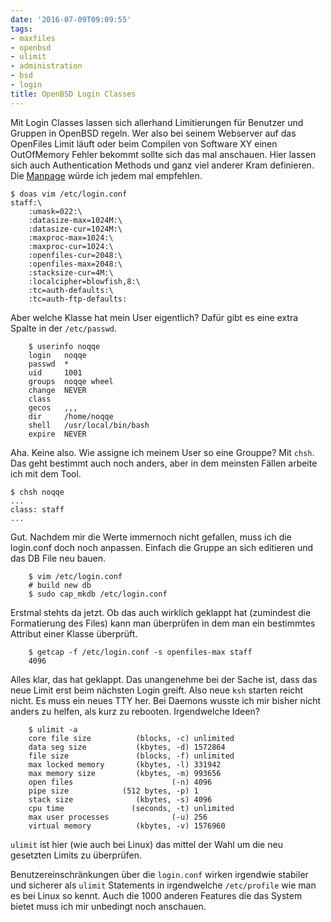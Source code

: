```yaml
---
date: '2016-07-09T09:09:55'
tags:
- maxfiles
- openbsd
- ulimit
- administration
- bsd
- login
title: OpenBSD Login Classes
---
```


Mit Login Classes lassen sich allerhand Limitierungen für Benutzer und
Gruppen in OpenBSD regeln. Wer also bei seinem Webserver auf das OpenFiles
Limit läuft oder beim Compilen von Software XY einen OutOfMemory Fehler
bekommt sollte sich das mal anschauen. Hier lassen sich auch Authentication
Methods und ganz viel anderer Kram definieren. Die
[Manpage](http://man.openbsd.org/OpenBSD-current/man5/login.conf.5) würde
ich jedem mal empfehlen.

	$ doas vim /etc/login.conf
	staff:\
        :umask=022:\
        :datasize-max=1024M:\
        :datasize-cur=1024M:\
        :maxproc-max=1024:\
        :maxproc-cur=1024:\
        :openfiles-cur=2048:\
        :openfiles-max=2048:\
        :stacksize-cur=4M:\
        :localcipher=blowfish,8:\
        :tc=auth-defaults:\
        :tc=auth-ftp-defaults:

Aber welche Klasse hat mein User eigentlich? Dafür gibt es eine extra
Spalte in der `/etc/passwd`.

		$ userinfo noqqe
		login   noqqe
		passwd  *
		uid     1001
		groups  noqqe wheel
		change  NEVER
		class
		gecos   ,,,
		dir     /home/noqqe
		shell   /usr/local/bin/bash
		expire  NEVER

Aha. Keine also. Wie assigne ich meinem User so eine Grouppe? Mit `chsh`.
Das geht bestimmt auch noch anders, aber in dem meinsten Fällen arbeite ich
mit dem Tool.

    $ chsh noqqe
    ...
    class: staff
    ...

Gut. Nachdem mir die Werte immernoch nicht gefallen, muss ich die
login.conf doch noch anpassen. Einfach die Gruppe an sich editieren und das
DB File neu bauen.

		$ vim /etc/login.conf
		# build new db
		$ sudo cap_mkdb /etc/login.conf

Erstmal stehts da jetzt. Ob das auch wirklich geklappt hat (zumindest die
Formatierung des Files) kann man überprüfen in dem man ein bestimmtes
Attribut einer Klasse überprüft.

		$ getcap -f /etc/login.conf -s openfiles-max staff
		4096

Alles klar, das hat geklappt. Das unangenehme bei der Sache ist, dass das
neue Limit erst beim nächsten Login greift. Also neue `ksh` starten reicht
nicht. Es muss ein neues TTY her. Bei Daemons wusste ich mir bisher nicht
anders zu helfen, als kurz zu rebooten. Irgendwelche Ideen?

		$ ulimit -a
		core file size          (blocks, -c) unlimited
		data seg size           (kbytes, -d) 1572864
		file size               (blocks, -f) unlimited
		max locked memory       (kbytes, -l) 331942
		max memory size         (kbytes, -m) 993656
		open files                      (-n) 4096
		pipe size            (512 bytes, -p) 1
		stack size              (kbytes, -s) 4096
		cpu time               (seconds, -t) unlimited
		max user processes              (-u) 256
		virtual memory          (kbytes, -v) 1576960

`ulimit` ist hier (wie auch bei Linux) das mittel der Wahl um die neu
gesetzten Limits zu überprüfen.

Benutzereinschränkungen über die `login.conf` wirken irgendwie stabiler und
sicherer als `ulimit` Statements in irgendwelche `/etc/profile` wie man es
bei Linux so kennt. Auch die 1000 anderen Features die das System bietet
muss ich mir unbedingt noch anschauen.